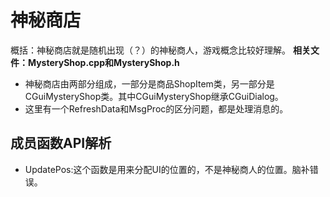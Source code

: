 # 神秘商店
概括：神秘商店就是随机出现（？）的神秘商人，游戏概念比较好理解。
**相关文件：MysteryShop.cpp和MysteryShop.h**
- 神秘商店由两部分组成，一部分是商品ShopItem类，另一部分是CGuiMysteryShop类。其中CGuiMysteryShop继承CGuiDialog。
- 这里有一个RefreshData和MsgProc的区分问题，都是处理消息的。

## 成员函数API解析
- UpdatePos:这个函数是用来分配UI的位置的，不是神秘商人的位置。脑补错误。
